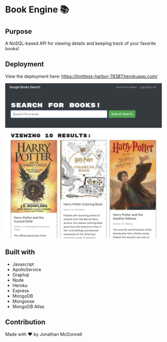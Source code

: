 # Book Engine 📚

## Purpose
A NoSQL-based API for viewing details and keeping track of your favorite books!

## Deployment
View the deployment here: https://limitless-harbor-78387.herokuapp.com/

![Screenshot](./screenshot.PNG)

## Built with
* Javascript
* ApolloService
* Graphql
* Node
* Heroku
* Express
* MongoDB
* Mongoose
* MongoDB Atlas

## Contribution
Made with ❤️ by Jonathan McDonnell
